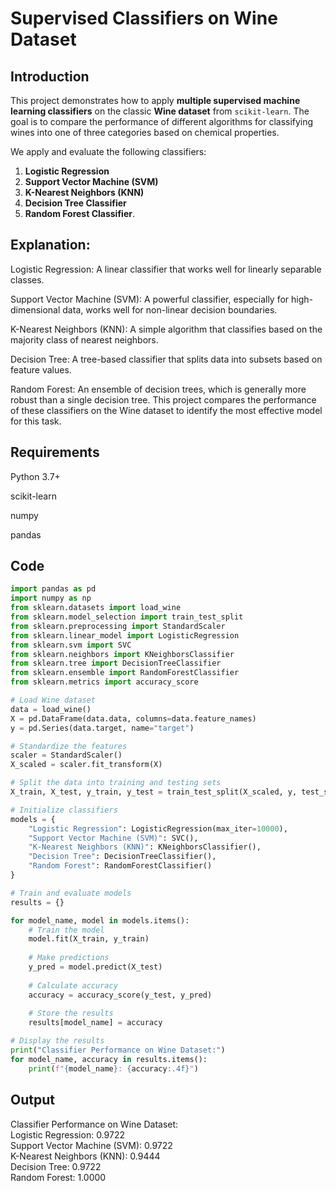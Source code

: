 # Supervised Classifiers on Wine Dataset
## Introduction
This project demonstrates how to apply **multiple supervised machine learning classifiers** on the classic **Wine dataset** from `scikit-learn`. The goal is to compare the performance of different algorithms for classifying wines into one of three categories based on chemical properties.

We apply and evaluate the following classifiers:

1. **Logistic Regression** 
2. **Support Vector Machine (SVM)** 
3. **K-Nearest Neighbors (KNN)** 
4. **Decision Tree Classifier** 
5. **Random Forest Classifier**.

## Explanation:
Logistic Regression: A linear classifier that works well for linearly separable classes.

Support Vector Machine (SVM): A powerful classifier, especially for high-dimensional data, works well for non-linear decision boundaries.

K-Nearest Neighbors (KNN): A simple algorithm that classifies based on the majority class of nearest neighbors.

Decision Tree: A tree-based classifier that splits data into subsets based on feature values.

Random Forest: An ensemble of decision trees, which is generally more robust than a single decision tree.
This project compares the performance of these classifiers on the Wine dataset to identify the most effective model for this task.

## Requirements
Python 3.7+

scikit-learn

numpy

pandas





##  Code

```python
import pandas as pd
import numpy as np
from sklearn.datasets import load_wine
from sklearn.model_selection import train_test_split
from sklearn.preprocessing import StandardScaler
from sklearn.linear_model import LogisticRegression
from sklearn.svm import SVC
from sklearn.neighbors import KNeighborsClassifier
from sklearn.tree import DecisionTreeClassifier
from sklearn.ensemble import RandomForestClassifier
from sklearn.metrics import accuracy_score

# Load Wine dataset
data = load_wine()
X = pd.DataFrame(data.data, columns=data.feature_names)
y = pd.Series(data.target, name="target")

# Standardize the features
scaler = StandardScaler()
X_scaled = scaler.fit_transform(X)

# Split the data into training and testing sets
X_train, X_test, y_train, y_test = train_test_split(X_scaled, y, test_size=0.2, random_state=42)

# Initialize classifiers
models = {
    "Logistic Regression": LogisticRegression(max_iter=10000),
    "Support Vector Machine (SVM)": SVC(),
    "K-Nearest Neighbors (KNN)": KNeighborsClassifier(),
    "Decision Tree": DecisionTreeClassifier(),
    "Random Forest": RandomForestClassifier()
}

# Train and evaluate models
results = {}

for model_name, model in models.items():
    # Train the model
    model.fit(X_train, y_train)
    
    # Make predictions
    y_pred = model.predict(X_test)
    
    # Calculate accuracy
    accuracy = accuracy_score(y_test, y_pred)
    
    # Store the results
    results[model_name] = accuracy

# Display the results
print("Classifier Performance on Wine Dataset:")
for model_name, accuracy in results.items():
    print(f"{model_name}: {accuracy:.4f}")

```
## Output
Classifier Performance on Wine Dataset:<br>
Logistic Regression: 0.9722<br>
 Support Vector Machine (SVM): 0.9722<br>
 K-Nearest Neighbors (KNN): 0.9444<br>
 Decision Tree: 0.9722<br>
Random Forest: 1.0000<br>
